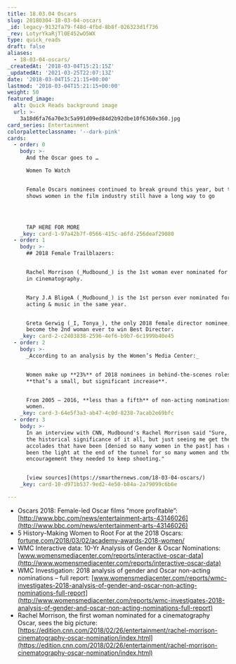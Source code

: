 ```yaml
---
title: 18.03.04 Oscars
slug: 20180304-18-03-04-oscars
_id: legacy-9132fa79-f48d-4fbd-8b8f-026323d1f736
_rev: LotyrYkaRjTl0E452wO5WX
type: quick_reads
draft: false
aliases:
  - 18-03-04-oscars/
_createdAt: '2018-03-04T15:21:15Z'
_updatedAt: '2021-03-25T22:07:13Z'
date: '2018-03-04T15:21:15+00:00'
lastmod: '2018-03-04T15:21:15+00:00'
weight: 50
featured_image:
  alt: Quick Reads background image
  url: >-
    3a18d6fa76a70e3c5a991d09ed84d2b92dbe10f6360x360.jpg
card_series: Entertainment
colorpaletteclassname: '--dark-pink'
cards:
  - order: 0
    body: >-
      And the Oscar goes to …  

      Women To Watch 


      Female Oscars nominees continued to break ground this year, but the data
      shows women in the film industry still have a long way to go




      TAP HERE FOR MORE
    _key: card-1-97a42b7f-0566-415c-a6fd-256deaf29080
  - order: 1
    body: >-
      ## 2018 Female Trailblazers:


      Rachel Morrison (_Mudbound_) is the 1st woman ever nominated for an Oscar
      in cinematography.


      Mary J.A BligeA (_Mudbound_) is the 1st person ever nominated for both
      acting & music in the same year.


      Greta Gerwig (_I, Tonya_), the only 2018 female director nominee, could
      become the 2nd woman ever to win Best Director.
    _key: card-2-c2403838-2596-4ef6-b9b7-6c1999b40e45
  - order: 2
    body: >-
      _According to an analysis by the Women’s Media Center:_


      Women make up **23%** of 2018 nominees in behind-the-scenes roles –
      **that’s a small, but significant increase**.


      From 2005 – 2016, **less than a fifth** of non-acting nominations went to
      women.
    _key: card-3-64e5f3a3-ab47-4c0d-8238-7acab2e69bfc
  - order: 3
    body: >-
      In an interview with CNN, Mudbound's Rachel Morrison said "Sure, there's
      the historical significance of it all, but just seeing me get the
      accolades that have been [denied so many women in the past] has really
      been the light at the end of the tunnel for so many women and the
      encouragement they needed to keep shooting."


      [view sources](https://smarthernews.com/18-03-04-oscars/)
    _key: card-10-d971b537-9ed2-4e50-b84a-2a79099c6b6e

---
```

* Oscars 2018: Female-led Oscar films “more profitable”: [http://www.bbc.com/news/entertainment-arts-43146026](http://www.bbc.com/news/entertainment-arts-43146026)
* 5 History-Making Women to Root For at the 2018 Oscars: [fortune.com/2018/03/02/academy-awards-2018-women/](http://fortune.com/2018/03/02/academy-awards-2018-women/)
* WMC Interactive data: 10-Yr Analysis of Gender & Oscar Nominations: [www.womensmediacenter.com/reports/interactive-oscar-data](http://www.womensmediacenter.com/reports/interactive-oscar-data)
* WMC Investigation: 2018 analysis of gender and Oscar non-acting nominations – full report: [www.womensmediacenter.com/reports/wmc-investigates-2018-analysis-of-gender-and-oscar-non-acting-nominations-full-report](http://www.womensmediacenter.com/reports/wmc-investigates-2018-analysis-of-gender-and-oscar-non-acting-nominations-full-report)
* Rachel Morrison, the first woman nominated for a cinematography Oscar, sees the big picture: [https://edition.cnn.com/2018/02/26/entertainment/rachel-morrison-cinematography-oscar-nomination/index.html](https://edition.cnn.com/2018/02/26/entertainment/rachel-morrison-cinematography-oscar-nomination/index.html)